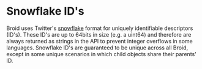 # Snowflake ID's

Broid uses Twitter's [snowflake](https://github.com/twitter/snowflake/tree/snowflake-2010) format for uniquely identifiable descriptors (ID's). These ID's are up to 64bits in size (e.g. a uint64) and therefore are always returned as strings in the API to prevent integer overflows in some languages. Snowflake ID's are guaranteed to be unique across all Broid, except in some unique scenarios in which child objects share their parents' ID.
